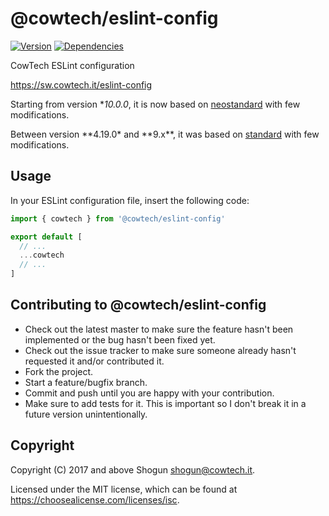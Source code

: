 # @cowtech/eslint-config

[![Version](https://img.shields.io/npm/v/@cowtech/eslint-config.svg)](https://npm.im/@cowtech/eslint-config)
[![Dependencies](https://img.shields.io/librariesio/release/npm/@cowtech/eslint-config)](https://libraries.io/npm/@cowtech%2Feslint-config)

CowTech ESLint configuration

https://sw.cowtech.it/eslint-config

Starting from version \*_10.0.0_, it is now based on [neostandard](https://github.com/neostandard/neostandard) with few modifications.

Between version **4.19.0\* and **9.x\*\*, it was based on [standard](https://standardjs.com/) with few modifications.

## Usage

In your ESLint configuration file, insert the following code:

```javascript
import { cowtech } from '@cowtech/eslint-config'

export default [
  // ...
  ...cowtech
  // ...
]
```

## Contributing to @cowtech/eslint-config

- Check out the latest master to make sure the feature hasn't been implemented or the bug hasn't been fixed yet.
- Check out the issue tracker to make sure someone already hasn't requested it and/or contributed it.
- Fork the project.
- Start a feature/bugfix branch.
- Commit and push until you are happy with your contribution.
- Make sure to add tests for it. This is important so I don't break it in a future version unintentionally.

## Copyright

Copyright (C) 2017 and above Shogun <shogun@cowtech.it>.

Licensed under the MIT license, which can be found at https://choosealicense.com/licenses/isc.
